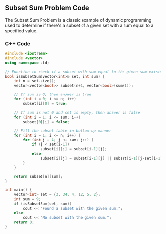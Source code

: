 ## Subset Sum Problem Code

The Subset Sum Problem is a classic example of dynamic programming used to determine if there's a subset of a given set with a sum equal to a specified value.

### C++ Code

```cpp
#include <iostream>
#include <vector>
using namespace std;

// Function to check if a subset with sum equal to the given sum exists
bool isSubsetSum(vector<int>& set, int sum) {
    int n = set.size();
    vector<vector<bool>> subset(n+1, vector<bool>(sum+1));

    // If sum is 0, then answer is true
    for (int i = 0; i <= n; i++)
        subset[i][0] = true;

    // If sum is not 0 and set is empty, then answer is false
    for (int i = 1; i <= sum; i++)
        subset[0][i] = false;

    // Fill the subset table in bottom-up manner
    for (int i = 1; i <= n; i++) {
        for (int j = 1; j <= sum; j++) {
            if (j < set[i-1])
                subset[i][j] = subset[i-1][j];
            else
                subset[i][j] = subset[i-1][j] || subset[i-1][j-set[i-1]];
        }
    }

    return subset[n][sum];
}

int main() {
    vector<int> set = {3, 34, 4, 12, 5, 2};
    int sum = 9;
    if (isSubsetSum(set, sum))
        cout << "Found a subset with the given sum.";
    else
        cout << "No subset with the given sum.";
    return 0;
}
```
